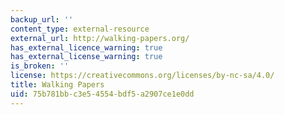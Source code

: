 ```yaml
---
backup_url: ''
content_type: external-resource
external_url: http://walking-papers.org/
has_external_licence_warning: true
has_external_license_warning: true
is_broken: ''
license: https://creativecommons.org/licenses/by-nc-sa/4.0/
title: Walking Papers
uid: 75b781bb-c3e5-4554-bdf5-a2907ce1e0dd
---
```

